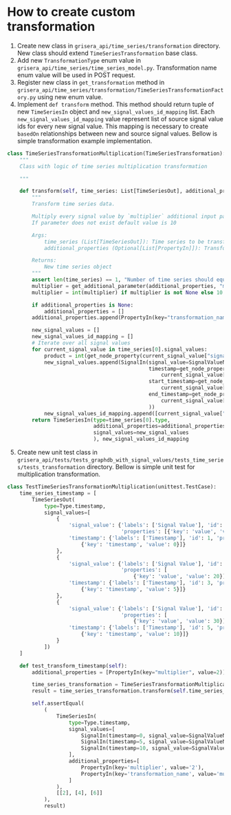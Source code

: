# How to create custom transformation

1. Create new class in `grisera_api/time_series/transformation` directory. New class should
   extend `TimeSeriesTransformation` base class.
2. Add new `TransformationType` enum value in `grisera_api/time_series/time_series_model.py`. Transformation name enum
   value will be used in POST request.
3. Register new class in `get_transformation` method
   in `grisera_api/time_series/transformation/TimeSeriesTransformationFactory.py` using new enum value.
4. Implement `def transform` method. This method should return tuple of new `TimeSeriesIn` object
   and `new_signal_values_id_mapping` list. Each `new_signal_values_id_mapping` value represent list of source signal
   value ids for every new signal value. This mapping is necessary to create `basedOn` relationships between new and
   source signal values. Bellow is simple transformation example implementation.

```python
class TimeSeriesTransformationMultiplication(TimeSeriesTransformation):
    """
    Class with logic of time series multiplication transformation

    """

    def transform(self, time_series: List[TimeSeriesOut], additional_properties: Optional[List[PropertyIn]]):
        """
        Transform time series data.

        Multiply every signal value by `multiplier` additional input parameter.
        If parameter does not exist default value is 10

        Args:
            time_series (List[TimeSeriesOut]): Time series to be transformed
            additional_properties (Optional[List[PropertyIn]]): Transformation parameters

        Returns:
            New time series object
        """
        assert len(time_series) == 1, "Number of time series should equals 1 for multiplication transformation"
        multiplier = get_additional_parameter(additional_properties, "multiplier")
        multiplier = int(multiplier) if multiplier is not None else 10

        if additional_properties is None:
            additional_properties = []
        additional_properties.append(PropertyIn(key="transformation_name", value=TransformationType.MULTIPLICATION))

        new_signal_values = []
        new_signal_values_id_mapping = []
        # Iterate over all signal values
        for current_signal_value in time_series[0].signal_values:
            product = int(get_node_property(current_signal_value["signal_value"], "value")) * multiplier
            new_signal_values.append(SignalIn(signal_value=SignalValueNodesIn(value=product),
                                              timestamp=get_node_property(
                                                  current_signal_value["timestamp"], "timestamp"),
                                              start_timestamp=get_node_property(
                                                  current_signal_value["timestamp"], "start_timestamp"),
                                              end_timestamp=get_node_property(
                                                  current_signal_value["timestamp"], "end_timestamp"),
                                              ))
            new_signal_values_id_mapping.append([current_signal_value["signal_value"]["id"]])
        return TimeSeriesIn(type=time_series[0].type,
                            additional_properties=additional_properties,
                            signal_values=new_signal_values
                            ), new_signal_values_id_mapping
```

5. Create new unit test class
   in `grisera_api/tests/tests_graphdb_with_signal_values/tests_time_series/tests_transformation` directory. Bellow is
   simple unit test for multiplication transformation.

```python
class TestTimeSeriesTransformationMultiplication(unittest.TestCase):
    time_series_timestamp = [
        TimeSeriesOut(
            type=Type.timestamp,
            signal_values=[
                {
                    'signal_value': {'labels': ['Signal Value'], 'id': 2,
                                     'properties': [{'key': 'value', 'value': 10}]},
                    'timestamp': {'labels': ['Timestamp'], 'id': 1, 'properties': [
                        {'key': 'timestamp', 'value': 0}]}
                },
                {
                    'signal_value': {'labels': ['Signal Value'], 'id': 4,
                                     'properties': [
                                         {'key': 'value', 'value': 20}]},
                    'timestamp': {'labels': ['Timestamp'], 'id': 3, 'properties': [
                        {'key': 'timestamp', 'value': 5}]}
                },
                {
                    'signal_value': {'labels': ['Signal Value'], 'id': 6,
                                     'properties': [
                                         {'key': 'value', 'value': 30}]},
                    'timestamp': {'labels': ['Timestamp'], 'id': 5, 'properties': [
                        {'key': 'timestamp', 'value': 10}]}
                }
            ])
    ]

    def test_transform_timestamp(self):
        additional_properties = [PropertyIn(key="multiplier", value=2)]

        time_series_transformation = TimeSeriesTransformationMultiplication()
        result = time_series_transformation.transform(self.time_series_timestamp, additional_properties)

        self.assertEqual(
            (
                TimeSeriesIn(
                    type=Type.timestamp,
                    signal_values=[
                        SignalIn(timestamp=0, signal_value=SignalValueNodesIn(value=20)),
                        SignalIn(timestamp=5, signal_value=SignalValueNodesIn(value=40)),
                        SignalIn(timestamp=10, signal_value=SignalValueNodesIn(value=60))
                    ],
                    additional_properties=[
                        PropertyIn(key='multiplier', value='2'),
                        PropertyIn(key='transformation_name', value='multiplication')
                    ]
                ),
                [[2], [4], [6]]
            ),
            result)
```